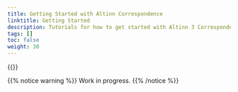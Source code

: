 ```yaml
---
title: Getting Started with Altinn Correspondence
linktitle: Getting Started
description: Tutorials for how to get started with Altinn 3 Correspondence, for service owners, senders and recipients
tags: []
toc: false
weight: 30
---
```


{{<children />}}

{{% notice warning  %}}
Work in progress.
{{% /notice %}}